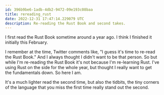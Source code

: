 ```yaml
---
id: 396b9be6-1adb-4db2-9472-09e193c08baa
title: rereading_rust
date: 2022-12-31 17:47:14.229079 UTC
description: Re-reading the Rust Book and second takes.
---
```


I first read the Rust Book sometime around a year ago. I think I finished it initially this February.

I remember at the time, Twitter comments like, "I guess it's time to re-read the Rust Book." And I always thought I didn't want to be that person. So but while I'm re-reading the Rust Book it's not because I'm re-learning Rust. I've using Rust on the side for the whole year, but thought I really want to get the fundamentals down. So here I am.

It's a much lighter read the second time, but also the tidbits, the tiny corners of the language that you miss the first time really stand out the second.

